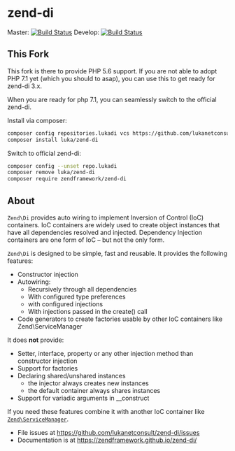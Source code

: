 # zend-di

Master: [![Build Status](https://travis-ci.org/lukanetconsult/zend-di.svg?branch=master)](https://travis-ci.org/lukanetconsult/zend-di)
Develop: [![Build Status](https://travis-ci.org/lukanetconsult/zend-di.svg?branch=develop)](https://travis-ci.org/lukanetconsult/zend-di)

## This Fork

This fork is there to provide PHP 5.6 support. If you are not able to adopt PHP 7.1 yet (which you should to asap), you can use this
to get ready for zend-di 3.x.

When you are ready for php 7.1, you can seamlessly switch to the official zend-di.

Install via composer:

```bash
composer config repositories.lukadi vcs https://github.com/lukanetconsult/zend-di.git
composer install luka/zend-di
```

Switch to official zend-di:

```bash
composer config --unset repo.lukadi
composer remove luka/zend-di
composer require zendframework/zend-di
```


## About

`Zend\Di` provides auto wiring to implement Inversion of Control (IoC) containers. IoC containers
are widely used to create object instances that have all dependencies resolved
and injected. Dependency Injection containers are one form of IoC – but not the
only form.

`Zend\Di` is designed to be simple, fast and reusable. It provides the following features:

* Constructor injection
* Autowiring:
  - Recursively through all dependencies
  - With configured type preferences
  - with configured injections
  - With injections passed in the create() call
* Code generators to create factories usable by other IoC containers like Zend\ServiceManager

It does __not__ provide:

* Setter, interface, property or any other injection method than constructor injection
* Support for factories
* Declaring shared/unshared instances
  - the injector always creates new instances
  - the default container always shares instances
* Support for variadic arguments in __construct

If you need these features combine it with another IoC container like [`Zend\ServiceManager`](https://docs.zendframework.com/zend-servicemanager/).


- File issues at https://github.com/lukanetconsult/zend-di/issues
- Documentation is at https://zendframework.github.io/zend-di/


